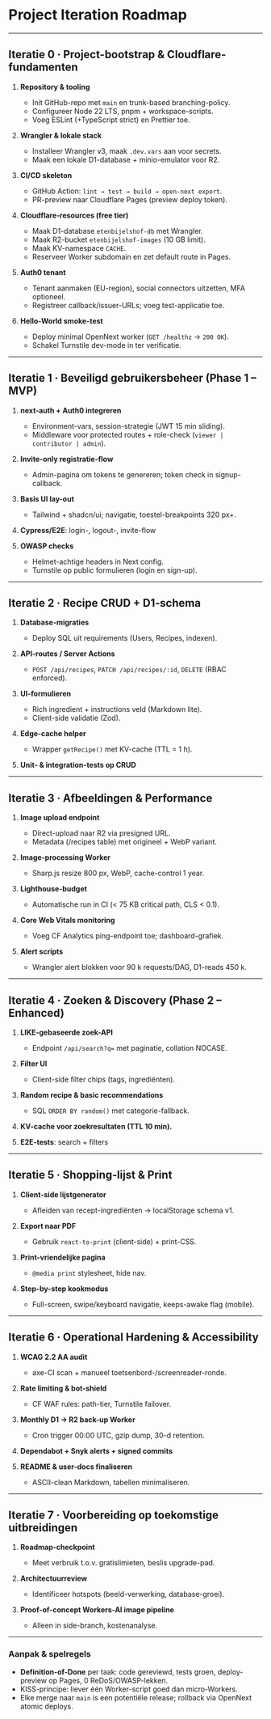 # Project Iteration Roadmap

---

## Iteratie 0 · Project-bootstrap & Cloudflare-fundamenten

1. **Repository & tooling**

   * Init GitHub-repo met `main` en trunk-based branching-policy.
   * Configureer Node 22 LTS, pnpm + workspace-scripts.
   * Voeg ESLint (+TypeScript strict) en Prettier toe.
2. **Wrangler & lokale stack**

   * Installeer Wrangler v3, maak `.dev.vars` aan voor secrets.
   * Maak een lokale D1-database + minio-emulator voor R2.
3. **CI/CD skeleton**

   * GitHub Action: `lint → test → build → open-next export`.
   * PR-preview naar Cloudflare Pages (preview deploy token).
4. **Cloudflare‐resources (free tier)**

   * Maak D1-database `etenbijelshof-db` met Wrangler.
   * Maak R2-bucket `etenbijelshof-images` (10 GB limit).
   * Maak KV-namespace `CACHE`.
   * Reserveer Worker subdomain en zet default route in Pages.
5. **Auth0 tenant**

   * Tenant aanmaken (EU-region), social connectors uitzetten, MFA optioneel.
   * Registreer callback/issuer-URLs; voeg test-applicatie toe.
6. **Hello-World smoke-test**

   * Deploy minimal OpenNext worker (`GET /healthz` → `200 OK`).
   * Schakel Turnstile dev-mode in ter verificatie.

---

## Iteratie 1 · Beveiligd gebruikers­beheer (Phase 1 – MVP)

1. **next-auth + Auth0 integreren**

   * Environment-vars, session-strategie (JWT 15 min sliding).
   * Middleware voor protected routes + role-check (`viewer | contributor | admin`).
2. **Invite-only registratie-flow**

   * Admin-pagina om tokens te genereren; token check in signup-callback.
3. **Basis UI lay-out**

   * Tailwind + shadcn/ui; navigatie, toestel-breakpoints 320 px+.
4. **Cypress/E2E**: login-, logout-, invite-flow
5. **OWASP checks**

   * Helmet-achtige headers in Next config.
   * Turnstile op public formulieren (login en sign-up).

---

## Iteratie 2 · Recipe CRUD + D1‑schema

1. **Database-migraties**

   * Deploy SQL uit requirements (Users, Recipes, indexen).
2. **API-routes / Server Actions**

   * `POST /api/recipes`, `PATCH /api/recipes/:id`, `DELETE` (RBAC enforced).
3. **UI-formulieren**

   * Rich ingredient + instructions veld (Markdown lite).
   * Client-side validatie (Zod).
4. **Edge-cache helper**

   * Wrapper `getRecipe()` met KV-cache (TTL = 1 h).
5. **Unit- & integration-tests op CRUD**

---

## Iteratie 3 · Afbeeldingen & Performance

1. **Image upload endpoint**

   * Direct-upload naar R2 via presigned URL.
   * Metadata (/recipes table) met origineel + WebP variant.
2. **Image-processing Worker**

   * Sharp.js resize 800 px, WebP, cache-control 1 year.
3. **Lighthouse-budget**

   * Automatische run in CI (< 75 KB critical path, CLS < 0.1).
4. **Core Web Vitals monitoring**

   * Voeg CF Analytics ping-endpoint toe; dashboard-grafiek.
5. **Alert scripts**

   * Wrangler alert blokken voor 90 k requests/DAG, D1-reads 450 k.

---

## Iteratie 4 · Zoeken & Discovery (Phase 2 – Enhanced)

1. **LIKE-gebaseerde zoek-API**

   * Endpoint `/api/search?q=` met paginatie, collation NOCASE.
2. **Filter UI**

   * Client-side filter chips (tags, ingrediënten).
3. **Random recipe & basic recommendations**

   * SQL `ORDER BY random()` met categorie-fallback.
4. **KV-cache voor zoekresultaten (TTL 10 min).**
5. **E2E-tests**: search + filters

---

## Iteratie 5 · Shopping‑lijst & Print

1. **Client-side lijstgenerator**

   * Afleiden van recept-ingrediënten → localStorage schema v1.
2. **Export naar PDF**

   * Gebruik `react-to-print` (client-side) + print-CSS.
3. **Print-vriendelijke pagina**

   * `@media print` stylesheet, hide nav.
4. **Step-by-step kookmodus**

   * Full-screen, swipe/keyboard navigatie, keeps-awake flag (mobile).

---

## Iteratie 6 · Operational Hardening & Accessibility

1. **WCAG 2.2 AA audit**

   * axe-CI scan + manueel toetsenbord-/screenreader-ronde.
2. **Rate limiting & bot-shield**

   * CF WAF rules: path-tier, Turnstile failover.
3. **Monthly D1 → R2 back-up Worker**

   * Cron trigger 00:00 UTC, gzip dump, 30-d retention.
4. **Dependabot + Snyk alerts + signed commits**
5. **README & user-docs finaliseren**

   * ASCII-clean Markdown, tabellen minimaliseren.

---

## Iteratie 7 · Voorbereiding op toekomstige uitbreidingen

1. **Roadmap-checkpoint**

   * Meet verbruik t.o.v. gratislimieten, beslis upgrade-pad.
2. **Architectuurreview**

   * Identificeer hotspots (beeld-verwerking, database-groei).
3. **Proof-of-concept Workers-AI image pipeline**

   * Alleen in side-branch, kostenanalyse.

---

### Aanpak & spelregels

* **Definition-of-Done** per taak: code gereviewd, tests groen, deploy-preview op Pages, 0 ReDoS/OWASP-lekken.
* KISS-principe: liever één Worker-script goed dan micro-Workers.
* Elke merge naar `main` is een potentiële release; rollback via OpenNext atomic deploys.
